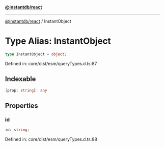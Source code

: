 [**@instantdb/react**](../README.md)

***

[@instantdb/react](../packages.md) / InstantObject

# Type Alias: InstantObject

```ts
type InstantObject = object;
```

Defined in: core/dist/esm/queryTypes.d.ts:87

## Indexable

```ts
[prop: string]: any
```

## Properties

### id

```ts
id: string;
```

Defined in: core/dist/esm/queryTypes.d.ts:88
